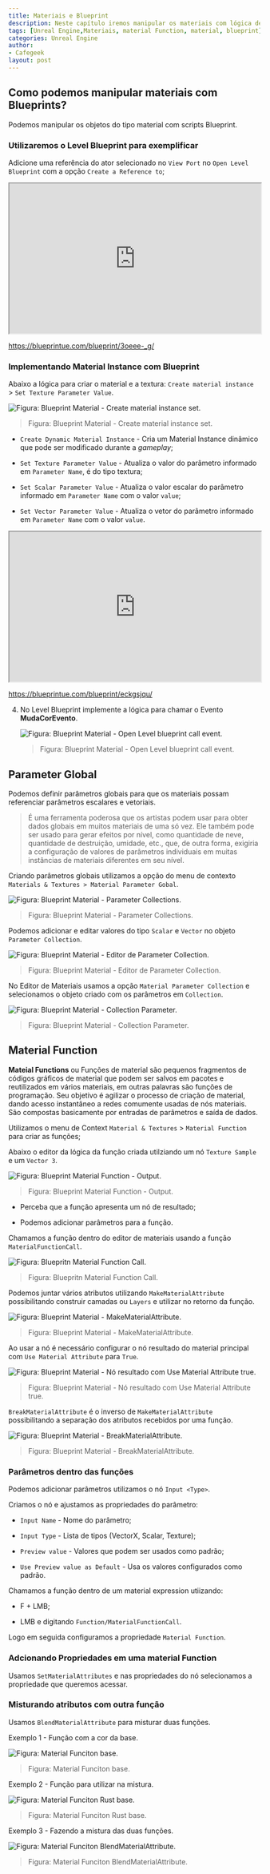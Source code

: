 ```yaml
---
title: Materiais e Blueprint
description: Neste capítulo iremos manipular os materiais com lógica de script Blueprint e construir funções para utilizar dentro dos materiais.
tags: [Unreal Engine,Materiais, material Function, material, blueprint]
categories: Unreal Engine
author: 
- Cafegeek
layout: post
---
```


## Como podemos manipular materiais com Blueprints?

Podemos manipular os objetos do tipo material com scripts Blueprint.

### Utilizaremos o Level Blueprint para exemplificar

Adicione uma referência do ator selecionado no `View Port` no `Open Level Blueprint` com a opção `Create a Reference to`;

<iframe title="Cafegeek - Material and Material #1 Click Objects and Change Color" src="https://blueprintue.com/render/3oeee-_g/" scrolling="no" allowfullscreen style="width:100%; height:300px;"></iframe>

<https://blueprintue.com/blueprint/3oeee-_g/>

### Implementando Material Instance com Blueprint

Abaixo a lógica para criar o material e a textura: `Create material instance` > `Set Texture Parameter Value`.

![Figura: Blueprint Material - Create material instance set.](../imagens/materiais/ue4_material_bp_create_material_instance_set.webp "Figura: Blueprint Material - Create material instance set.")

> Figura: Blueprint Material - Create material instance set.

- `Create Dynamic Material Instance` - Cria um Material Instance dinâmico que pode ser modificado durante a *gameplay*;

- `Set Texture Parameter Value` - Atualiza o valor do parâmetro informado em `Parameter Name`, é do tipo textura;

- `Set Scalar Parameter Value` - Atualiza o valor escalar do parâmetro informado em `Parameter Name` com o valor `value`;

- `Set Vector Parameter Value` - Atualiza o vetor do parâmetro informado em `Parameter Name` com o valor `value`.

<iframe title="Cafegeek - Material and Blueprint #2 Create Dynanmic Material Instance and Set" src="https://blueprintue.com/render/eckgsjqu/" scrolling="no" allowfullscreen style="width:100%; height:300px;"></iframe>

<https://blueprintue.com/blueprint/eckgsjqu/>

4. No Level Blueprint implemente a lógica para chamar o Evento **MudaCorEvento**.

    ![Figura: Blueprint Material - Open Level blueprint call event.](../imagens/materiais/ue4_material_bp_level_blueprint_call_event.webp "Figura: Blueprint Material - Open Level blueprint call event.")

    > Figura: Blueprint Material - Open Level blueprint call event.

## Parameter Global

Podemos definir parâmetros globais para que os materiais possam referenciar parâmetros escalares e vetoriais.

> É uma ferramenta poderosa que os artistas podem usar para obter dados globais em muitos materiais de uma só vez. Ele também pode ser usado para gerar efeitos por nível, como quantidade de neve, quantidade de destruição, umidade, etc., que, de outra forma, exigiria a configuração de valores de parâmetros individuais em muitas instâncias de materiais diferentes em seu nível.

Criando parâmetros globais utilizamos a opção do menu de contexto `Materials & Textures > Material Parameter Gobal`.

![Figura: Blueprint Material - Parameter Collections.](../imagens/materiais/unreal_engine_material_menu_parameter_collection.webp "Figura: Blueprint Material - Parameter Collections.")

> Figura: Blueprint Material - Parameter Collections.

Podemos adicionar e editar valores do tipo `Scalar` e `Vector` no objeto `Parameter Collection`.

![Figura: Blueprint Material - Editor de Parameter Collection.](../imagens/materiais/unreal_engine_material_edit_parameter_collection.webp "Figura: Blueprint Material - Editor de Parameter Collection.")

> Figura: Blueprint Material - Editor de Parameter Collection.

No Editor de Materiais usamos a opção `Material Parameter Collection` e selecionamos o objeto criado com os parâmetros em `Collection`.

![Figura: Blueprint Material - Collection Parameter.](../imagens/materiais/unreal_engine_material_collectionparameter.webp "Figura: Blueprint Material - Collection Parameter.")

> Figura: Blueprint Material - Collection Parameter.

## Material Function

**Mateial Functions** ou Funções de material são pequenos fragmentos de códigos gráficos de material que podem ser salvos em pacotes e reutilizados em vários materiais, em outras palavras são funções de programação. Seu objetivo é agilizar o processo de criação de material, dando acesso instantâneo a redes comumente usadas de nós materiais.
São compostas basicamente por entradas de parâmetros e saída de dados.

Utilizamos o menu de Context `Material & Textures` > `Material Function` para criar as funções;

Abaixo o editor da lógica da função criada utilziando um nó  `Texture Sample` e um `Vector 3`.

![Figura: Blueprint Material Function - Output.](../imagens/materiais/unreal_engine_material_function_output.webp "Figura: Blueprint Material Function - Output.")

> Figura: Blueprint Material Function - Output.

- Perceba que a função apresenta um nó de resultado;

- Podemos adicionar parâmetros para a função.

Chamamos a função dentro do editor de materiais usando a função `MaterialFunctionCall`.

![Figura: Bluepritn Material Function Call.](../imagens/materiais/unreal_engine_material_function_call.webp "Figura: Bluepritn Material Function Call.")

> Figura: Bluepritn Material Function Call.

Podemos juntar vários atributos utilizando `MakeMaterialAttribute` possibilitando construir camadas ou `Layers` e utilizar no retorno da função.

![Figura: Blueprint Material - MakeMaterialAttribute.](../imagens/materiais/unreal_engine_material_function_makematerialattributes.webp "Figura: Blueprint Material - MakeMaterialAttribute.")

> Figura: Blueprint Material - MakeMaterialAttribute.

Ao usar a nó é necessário configurar o nó resultado do material principal com `Use Material Attribute` para `True`.

![Figura: Blueprint Material - Nó resultado com Use Material Attribute true.](../imagens/materiais/unreal_engine_material_use_material_attributes.webp "Figura: Blueprint Material - Nó resultado com Use Material Attribute true.")

> Figura: Blueprint Material - Nó resultado com Use Material Attribute true.

`BreakMaterialAttribute` é o inverso de `MakeMaterialAttribute` possibilitando a separação dos atributos recebidos por uma função.

![Figura: Blueprint Material - BreakMaterialAttribute.](../imagens/materiais/unreal_engine_material_breakmaterialattributes.webp "Figura: Blueprint Material - BreakMaterialAttribute.")

> Figura: Blueprint Material - BreakMaterialAttribute.

### Parâmetros dentro das funções

Podemos adicionar parâmetros utilizamos o nó  `Input <Type>`.

Criamos o nó e ajustamos as propriedades do parâmetro:

- `Input Name` - Nome do parâmetro;

- `Input Type` - Lista de tipos (VectorX, Scalar, Texture);

- `Preview value` - Valores que podem ser usados como padrão;

- `Use Preview value as Default` - Usa os valores configurados como padrão.

Chamamos a função dentro de um material expression utiizando:

- F + LMB;

- LMB e digitando `Function/MaterialFunctionCall`.

Logo em seguida configuramos a propriedade `Material Function`.

### Adcionando Propriedades em uma material Function

Usamos `SetMaterialAttributes` e nas propriedades do nó selecionamos a propriedade que queremos acessar.

### Misturando atributos com outra função

Usamos `BlendMaterialAttribute` para misturar duas funções.

Exemplo 1 - Função com a cor da base.

![Figura: Material Funciton base.](../imagens/materiais/unreal_engine_material_function_base.webp "Figura: Material Funciton base.")

>Figura: Material Funciton base.

Exemplo 2 - Função para utilizar na mistura.

![Figura: Material Funciton Rust base.](../imagens/materiais/unreal_engine_material_function_rust.webp "Figura: Material Funciton Rust base.")

>Figura: Material Funciton Rust base.

Exemplo 3 - Fazendo a mistura das duas funções.

![Figura: Material Funciton BlendMaterialAttribute.](../imagens/materiais/unreal_engine_material_function_blend_attributes.webp "Figura: Material Funciton BlendMaterialAttribute.")

>Figura: Material Funciton BlendMaterialAttribute.
